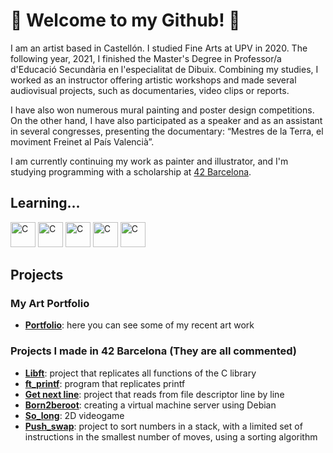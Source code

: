 <h1>🐝 Welcome to my Github! 🐝</h1>
<div>
<p>I am an artist based in Castellón. I studied Fine Arts at UPV in 2020. The following year, 2021, I finished the Master's Degree in Professor/a d'Educació Secundària en l'especialitat de Dibuix. Combining my studies, I worked as an instructor offering artistic workshops and made several audiovisual projects, such as documentaries, video clips or reports. 


I have also won numerous mural painting and poster design competitions. On the other hand, I have also participated as a speaker and as an assistant in several congresses, presenting the documentary: “Mestres de la Terra, el moviment Freinet al País Valencià”.


I am currently continuing my work as painter and illustrator, and I'm studying programming with a scholarship at <a href="https://www.42barcelona.com/es/filosofia-42/" target="_blank" >42 Barcelona</a>.</p>
</div>
<h2>Learning...</h2>
<p><img src="https://upload.wikimedia.org/wikipedia/commons/thumb/1/18/C_Programming_Language.svg/1200px-C_Programming_Language.svg.png" alt="C" width="40" height="40"> <img src="https://cdn-icons-png.flaticon.com/512/5968/5968292.png" alt="C" width="40" height="40"> <img src="https://upload.wikimedia.org/wikipedia/commons/thumb/c/c3/Python-logo-notext.svg/1200px-Python-logo-notext.svg.png" alt="C" width="40" height="40"> <img src="https://cdn-icons-png.flaticon.com/512/919/919827.png" alt="C" width="40" height="40">
<img src="https://upload.wikimedia.org/wikipedia/commons/thumb/6/62/CSS3_logo.svg/800px-CSS3_logo.svg.png" alt="C" width="40" height="40"></p>
<h2>Projects</h2>
</li>
  <h3>My Art Portfolio</h3>
  	<ul>
       <li><b><a href="https://www.canva.com/design/DAE3Y2sYG8g/bjMp-fRZ6nnhysKIKRFDkQ/view?website#2:estrella-ord-ez-aguilar">Portfolio</b></a>: here you can see some of my recent art work</li>
  	</ul>
  </li>
<h3>Projects I made in 42 Barcelona (They are all commented)</h3>
<ul>
  		<li><b><a href="https://github.com/esordone/42_Cursus_Commented/tree/main/libft%20comentat">Libft</a></b>: project that replicates all functions of the C library</li>
  		<li><b><a href="https://github.com/esordone/42_Cursus_Commented/tree/main/ft_printf%20comentat">ft_printf</a></b>: program that replicates printf</li>
  		<li><b><a href="https://github.com/esordone/42_Cursus_Commented/tree/main/get_next_line%20comentat">Get next line</a></b>: project that reads from file descriptor line by line</li>
      <li><b><a href="https://github.com/esordone/42_Cursus_Commented/tree/main/Born2beroot">Born2beroot</a></b>: creating a virtual machine server using Debian</li>
      <li><b><a href="https://github.com/esordone/42_Cursus_Commented/tree/main/so_long">So_long</a></b>: 2D videogame</li>
      <li><b><a href="https://github.com/esordone/42_Cursus_Commented/tree/main/push_swap">Push_swap</a></b>: project to sort numbers in a stack, with a limited set of instructions in the smallest number of moves, using a sorting algorithm</li>
  	</ul>
